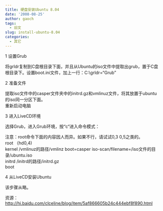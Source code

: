 ```yaml
---
title: 硬盘安装Ubuntu 8.04
date: '2008-08-25'
author: gaoch
tags:
  - 旧文
slug: install-ubuntu-8.04
categories:
  - 其它
---
```


1 设置Grub  
  
将grldr复制到C盘根目录下面，并且从Ubuntu的iso文件中提取出grub，置于C盘根目录下。设置boot.ini文件，加上一行：C:\\grldr=“Grub”  
  
2 准备文件  
  
提取iso文件中的casper文件夹中的initrd.gz和vmlinuz文件，将其放置于ubuntu的iso同一分区下面。  
重新启动电脑  
  
3 进入LiveCD环境  
  
选择Grub，进入Grub环境，按“c“进入命令模式：  
  
注意：root命令下面的内容因人而异。如果不行，请试试0,3 0,5之类的。  
root （hd0,4)  
kernel /vmlinuz的路径/vmlinz boot=casper
iso-scan/filename=/iso文件的目录/ubuntu.iso  
initrd /initrd的路径/initrd.gz  
boot  
  
4 从LiveCD安装Ubuntu  
  
该步骤从略。  
  
资源：http://hi.baidu.com/clceline/blog/item/5af866605b24c444ebf8f890.html  
